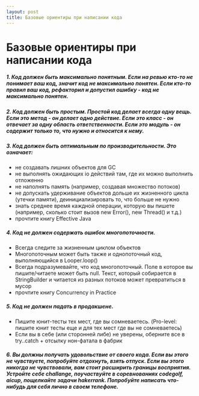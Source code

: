 ```yaml
---
layout: post
title: Базовые ориентиры при написании кода
---
```

# Базовые ориентиры при написании кода

##### 1. Код должен быть максимально понятным. Если на ревью кто-то не понимает ваш код, значит код не максимально понятен. Если кто-то правил ваш код, рефакторил и допустил ошибку - код не максимально понятен.
##### 2. Код должен быть простым. Простой код делает всегда одну вещь. Если это метод - он делает одно действие. Если это класс - он отвечает за одну область ответственности. Если это модуль - он содержит только то, что нужно и относится к нему.
##### 3. Код должен быть оптимальным по производительности. Это означает:
  * не создавать лишних объектов для GC
  * не выполнять ожидающих io действий там, где их можно выполнить отложенно
  * не наполнять память (например, создавая множество потоков)
  * не допускать удерживание объектов дольше их жизненного цикла (утечки памяти), деинициализировать то, что больше не нужно
  * знать среднее время каждной операции, которую вы пишете (например, сколько стоит вызов new Error(), new Thread() и т.д.)
  * прочтите книгу Effective Java
##### 4. Код не должен содержать ошибок многопоточности.
  * Всегда следите за жизненным циклом объектов
  * Многопоточным может быть также и однопоточный код, выполняющийся в Looper.loop()
  * Всегда подразумевайте, что код многопоточный. Поле в которое вы пишите/читаете может быть null. Текст, который собирается в StringBuilder и читается из разных потоков может превратиться в мусор
  * прочтите книгу Concurrency in Practice
##### 5. Код не должен падать в продакшене.
  * Пишите юнит-тесты тех мест, где вы сомневаетесь. (Pro-level: пишите юнит тесты еще и для тех мест где вы не сомневаетесь)
  * Если вы в себе (или сторонней либе) не уверены, оберните все в try..catch + отсылку нон-фатала в фабрик
##### 6. Вы должны получать удовольствие от своего кода. Если вы этого не чувствуете, попробуйте отдохнуть, взять отпуск. Если вы этого никогда не чувствовали, вам стоит расширить границы восприятия. Устройте себе challange, поучаствуйте в соревнованиях codegolf, aicup, пощелкайте задачи hakerrank. Попробуйте написать что-нибудь для себя лично в своем телефоне.
